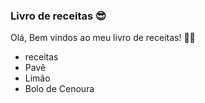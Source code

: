 ### Livro de receitas :sunglasses:

Olá, Bem vindos ao meu livro de receitas! :man_cook:

- receitas
- Pavê
- Limão
- Bolo de Cenoura
